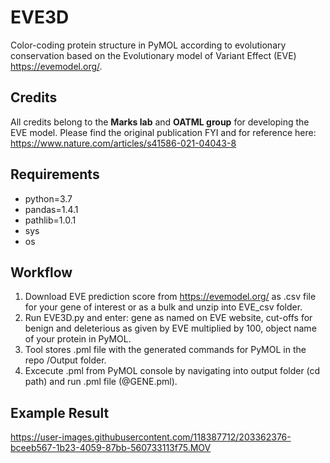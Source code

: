 # EVE3D
Color-coding protein structure in PyMOL according to evolutionary conservation based on the Evolutionary model of Variant Effect (EVE) https://evemodel.org/.

## Credits
All credits belong to the **Marks lab** and **OATML group**  for developing the EVE model. Please find the original publication FYI and for reference here: https://www.nature.com/articles/s41586-021-04043-8

## Requirements

- python=3.7
- pandas=1.4.1
- pathlib=1.0.1
- sys
- os

## Workflow

1. Download EVE prediction score from https://evemodel.org/ as .csv file for your gene of interest or as a bulk and unzip into EVE_csv folder.
2. Run EVE3D.py and enter: gene as named on EVE website, cut-offs for benign and deleterious as given by EVE multiplied by 100, object name of your protein in PyMOL.
3. Tool stores .pml file with the generated commands for PyMOL in the repo /Output folder.
4. Excecute .pml from PyMOL console by navigating into output folder (cd path) and run .pml file (@GENE.pml).

## Example Result



https://user-images.githubusercontent.com/118387712/203362376-bceeb567-1b23-4059-87bb-560733113f75.MOV

